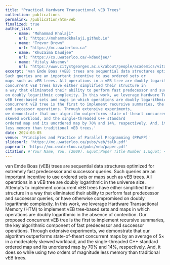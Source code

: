 ```yaml
---
title: "Practical Hardware Transactional vEB Trees"
collection: publications
permalink: /publication/htm-veb
finalized: true
author_list: 
    - name: "Mohammad Khalaji"
      url: "https://mohammadkhalaji.github.io"
    - name: "Trevor Brown"
      url: "https://mc.uwaterloo.ca"
    - name: "Khuzaima Daudjee"
      url: "https://cs.uwaterloo.ca/~kdaudjee/"
    - name: "Vitaly Aksenov"
      url: "https://www.citystgeorges.ac.uk/about/people/academics/vitaly-aksenov"
excerpt: 'van Emde Boas (vEB) trees are sequential data structures optimized for extremely fast predecessor and successor queries.
Such queries are an important incentive to use ordered sets or
maps such as vEB trees. All operations in a vEB tree are doubly logarithmic in the universe size. Attempts to implement
concurrent vEB trees have either simplified their structure in
a way that eliminated their ability to perform fast predecessor and successor queries, or have otherwise compromised
on doubly logarithmic complexity. In this work, we leverage Hardware Transactional Memory (HTM) to implement
vEB tree-based sets and maps in which operations are doubly logarithmic in the absence of contention. Our proposed
concurrent vEB tree is the first to implement recursive summaries, the key algorithmic component of fast predecessor
and successor operations. Through extensive experiments,
we demonstrate that our algorithm outperforms state-of-theart concurrent maps by an average of 5× in a moderately
skewed workload, and the single-threaded C++ standard
ordered map and its unordered map by 70% and 14%, respectively. And, it does so while using two orders of magnitude
less memory than traditional vEB trees.'
date: 2024-03-05
venue: 'Principles and Practice of Parallel Programming (PPoPP)'
slidesurl: 'https://mc.uwaterloo.ca/pubs/veb/talk.pdf'
paperurl: 'https://mc.uwaterloo.ca/pubs/veb/paper.pdf'
citation: #'Your Name, You. (2009). &quot;Paper Title Number 1.&quot; <i>Journal 1</i>. 1(1).'
---
```


van Emde Boas (vEB) trees are sequential data structures optimized for extremely fast predecessor and successor queries.
Such queries are an important incentive to use ordered sets or
maps such as vEB trees. All operations in a vEB tree are doubly logarithmic in the universe size. Attempts to implement
concurrent vEB trees have either simplified their structure in
a way that eliminated their ability to perform fast predecessor and successor queries, or have otherwise compromised
on doubly logarithmic complexity. In this work, we leverage Hardware Transactional Memory (HTM) to implement
vEB tree-based sets and maps in which operations are doubly logarithmic in the absence of contention. Our proposed
concurrent vEB tree is the first to implement recursive summaries, the key algorithmic component of fast predecessor
and successor operations. Through extensive experiments,
we demonstrate that our algorithm outperforms state-of-theart concurrent maps by an average of 5× in a moderately
skewed workload, and the single-threaded C++ standard
ordered map and its unordered map by 70% and 14%, respectively. And, it does so while using two orders of magnitude
less memory than traditional vEB trees.